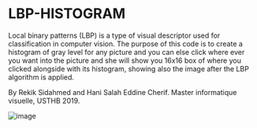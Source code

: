 # LBP-HISTOGRAM

Local binary patterns (LBP) is a type of visual descriptor used for classification in computer vision.
The purpose of this code is to create a histogram of gray level for any picture and you can else click where ever you want into the picture and she will  show you 16x16 box of  where you clicked alongside with its histogram, showing also the image after the LBP algorithm is applied.  

By Rekik Sidahmed and Hani Salah Eddine Cherif.
Master informatique visuelle, USTHB 2019.

![image](https://user-images.githubusercontent.com/44214274/121976756-c33f1300-cd84-11eb-833e-819155c000f9.png)
